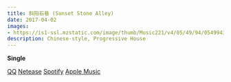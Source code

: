 ```yaml
---
title: 斜阳石巷 (Sunset Stone Alley)
date: 2017-04-02
images:
- https://is1-ssl.mzstatic.com/image/thumb/Music221/v4/05/49/94/0549943e-005c-bba6-4a41-7786c185d75e/8445281384432.jpg/632x632bb.webp
description: Chinese-style, Progressive House
---
```


**Single**


[QQ](https://y.qq.com/n/ryqq/albumDetail/0027Urp222QxEz)
[Netease](https://music.163.com/album?id=35330520)
[Spotify](https://open.spotify.com/album/0aJ4Jw7hCMSaSQCik4Qc0S)
[Apple Music](https://music.apple.com/us/album/%E6%96%9C%E9%98%B3%E7%9F%B3%E5%B7%B7-single/1743344927)